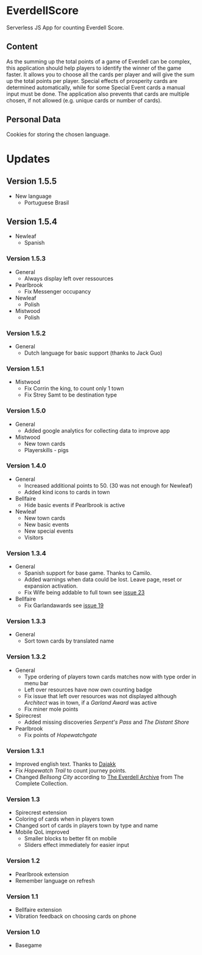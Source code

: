 # EverdellScore
Serverless JS App for counting Everdell Score.

## Content
As the summing up the total points of a game of Everdell can be complex, this application should help players to identify the winner of the game faster.
It allows you to choose all the cards per player and will give the sum up the total points per player. Special effects of prosperity cards are determined automatically, while for some Special Event cards a manual input must be done.
The application also prevents that cards are multiple chosen, if not allowed (e.g. unique cards or number of cards).

## Personal Data
Cookies for storing the chosen language.

# Updates

## Version 1.5.5
* New language
  * Portuguese Brasil

## Version 1.5.4
* Newleaf
  * Spanish

### Version 1.5.3
* General
  * Always display left over ressources
* Pearlbrook
  * Fix Messenger occupancy
* Newleaf
  * Polish
* Mistwood
  * Polish

### Version 1.5.2
* General
  * Dutch language for basic support (thanks to Jack Guo)

### Version 1.5.1
* Mistwood
  * Fix Corrin the king, to count only 1 town
  * Fix Strey Samt to be destination type

### Version 1.5.0
* General
  * Added google analytics for collecting data to improve app
* Mistwood
  * New town cards
  * Playerskills - pigs

### Version 1.4.0
* General
  * Increased additional points to 50. (30 was not enough for Newleaf)
  * Added kind icons to cards in town
* Bellfaire
  * Hide basic events if Pearlbrook is active
* Newleaf
  * New town cards
  * New basic events
  * New special events
  * Visitors

### Version 1.3.4
* General
  * Spanish support for base game. Thanks to Camilo.
  * Added warnings when data could be lost. Leave page, reset or expansion activation.
  * Fix Wife being addable to full town see [issue 23](../../issues/23)
* Bellfaire
  * Fix Garlandawards see [issue 19](../../issues/19)

### Version 1.3.3
* General
  * Sort town cards by translated name

### Version 1.3.2
* General 
  * Type ordering of players town cards matches now with type order in menu bar
  * Left over resources have now own counting badge
  * Fix issue that left over resources was not displayed although *Architect* was in town, if a *Garland Award* was active
  * Fix miner mole points
* Spirecrest 
  * Added missing discoveries _Serpent's Pass_ and _The Distant Shore_
* Pearlbrook
  * Fix points of *Hopewatchgate*

### Version 1.3.1
* Improved english text. Thanks to [Dajakk](https://github.com/Dajakk)
* Fix _Hopewatch Trail_ to count journey points.
* Changed _Bellsong City_ according to [The Everdell Archive](https://cdn.shopify.com/s/files/1/0559/8245/6947/files/The_Everdell_Archive_web_res.pdf) from The Complete Collection.

### Version 1.3
* Spirecrest extension
* Coloring of cards when in players town
* Changed sort of cards in players town by type and name
* Mobile QoL improved
  * Smaller blocks to better fit on mobile
  * Sliders effect immediately for easier input
  
### Version 1.2
* Pearlbrook extension
* Remember language on refresh
  
### Version 1.1 
* Bellfaire extension
* Vibration feedback on choosing cards on phone
   
### Version 1.0
* Basegame